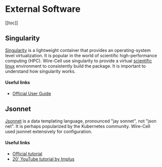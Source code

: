 # External Software
[[toc]]

## Singularity

[Singularity](https://singularity.lbl.gov/) is a lightweight container that provides an operating-system level virtualization. It is popular in the world of scientific high-performance computing (HPC). Wire-Cell use singularity to provide a virtual [scientific linux](https://www.scientificlinux.org/) environment to consistently build the package. It is important to understand how singularity works.

#### Useful links
- [Official User Guide](https://sylabs.io/guides/3.3/user-guide/#)

## Jsonnet

[Jsonnet](https://jsonnet.org/) is a data templating language, pronounced "jay sonnet", not "json net". It is perhaps popularized by the Kubernetes community. Wire-Cell used jsonnet extensively for configuration.

#### Useful links
- [Official tutorial](https://jsonnet.org/learning/tutorial.html)
- [20' YouTube tutorial by Implus](https://www.youtube.com/watch?v=i5PVp92tAmE)

